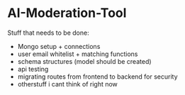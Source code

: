 # AI-Moderation-Tool

Stuff that needs to be done:

- Mongo setup + connections
- user email whitelist + matching functions
- schema structures (model should be created)
- api testing
- migrating routes from frontend to backend for security
- otherstuff i cant think of right now
